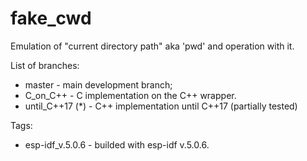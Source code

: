 # fake_cwd
Emulation of "current directory path" aka 'pwd' and operation with it.

List of branches: 

- master	  - main development branch;
- C_on_C++	  - C implementation on the C++ wrapper.
- until_C++17 (*) - C++ implementation until C++17 (partially tested)


Tags:

- esp-idf_v.5.0.6 - builded with esp-idf v.5.0.6. 

